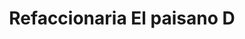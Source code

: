 ---
title: "Refaccionaria El paisano D"
url: /valladolid/refaccionaria-el-paisano-d/
shop: Autoteile
---
